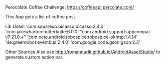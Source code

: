 Perocolate Coffee Challenge: https://coffeeapi.percolate.com/

This App gets a list of coffee post.

Lib Used:
    'com.squareup.picasso:picasso:2.4.0'
    'com.jakewharton:butterknife:6.0.0'
    "com.android.support:appcompat-v7:21.0.+"
    'com.octo.android.robospice:robospice-okhttp:1.4.14'
    'de.greenrobot:eventbus:2.4.0'
    'com.google.code.gson:gson:2.3'

Other Sources
Also use http://romannurik.github.io/AndroidAssetStudio/ to generate custom action bar.